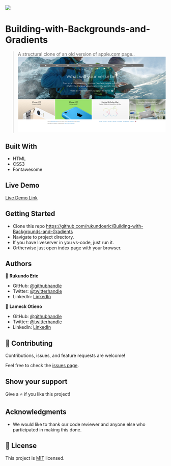 ![](https://img.shields.io/badge/Microverse-blueviolet)

# Building-with-Backgrounds-and-Gradients

> A structural clone of an old version of apple.com page..
![screenshot](./img/screencapture.png)

## Built With

- HTML
- CSS3
- Fontawesome

## Live Demo

[Live Demo Link](https://raw.githack.com/rukundoeric/Building-with-Backgrounds-and-Gradients/apple-page/index.html)

## Getting Started

* Clone this repo https://github.com/rukundoeric/Building-with-Backgrounds-and-Gradients
* Navigate to project directory.
* If you have liveserver in you vs-code, just run it.
* Ortherwise just open index page with your browser.

## Authors

👤 **Rukundo Eric**
  - GitHub: [@githubhandle](https://github.com/rukundoeric)
  - Twitter: [@twitterhandle](https://twitter.com/rukundoeric005)
  - LinkedIn: [LinkedIn](https://www.linkedin.com/in/rukundo-eric-000bba181/)

👤 **Lameck Otieno**
  - GitHub: [@githubhandle](https://github.com/Lameck1)
  - Twitter: [@twitterhandle](https://twitter.com/lameck721)
  - LinkedIn: [LinkedIn](https://www.linkedin.com/in/lameck-odhiambo-642b7077/)

## 🤝 Contributing

Contributions, issues, and feature requests are welcome!

Feel free to check the [issues page](issues/).


## Show your support

Give a ⭐️ if you like this project!

## Acknowledgments

- We would like to thank our code reviewer and anyone else who participated in making this done.

## 📝 License

This project is [MIT](lic.url) licensed.
